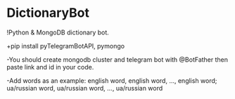 # DictionaryBot
!Python &amp; MongoDB dictionary bot.

+pip install pyTelegramBotAPI, pymongo

-You should create mongodb cluster and telegram bot with @BotFather then paste link and id in your code.

-Add words as an example: english word, english word, ..., english word; ua/russian word, ua/russian word, ..., ua/russian word
